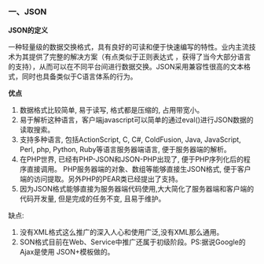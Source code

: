 ### 一、JSON ###

**JSON的定义**

一种轻量级的数据交换格式，具有良好的可读和便于快速编写的特性。业内主流技术为其提供了完整的解决方案（有点类似于正则表达式 ，获得了当今大部分语言的支持），从而可以在不同平台间进行数据交换。JSON采用兼容性很高的文本格式，同时也具备类似于C语言体系的行为。

**优点**

1. 数据格式比较简单, 易于读写, 格式都是压缩的, 占用带宽小。
2. 易于解析这种语言，客户端javascript可以简单的通过eval()进行JSON数据的读取搜索。
3. 支持多种语言, 包括ActionScript, C, C#, ColdFusion, Java, JavaScript, Perl, php, Python, Ruby等语言服务器端语言, 便于服务器端的解析。
4. 在PHP世界, 已经有PHP-JSON和JSON-PHP出现了, 便于PHP序列化后的程序直接调用。 PHP服务器端的对象、数组等能够直接生JSON格式, 便于客户端的访问提取。另外PHP的PEAR类已经提出了支持。
5. 因为JSON格式能够直接为服务器端代码使用,大大简化了服务器端和客户端的代码开发量, 但是完成的任务不变, 且易于维护。

缺点:
1. 没有XML格式这么推广的深入人心和使用广泛,没有XML那么通用。
2. SON格式目前在Web、Service中推广还属于初级阶段。PS:据说Google的Ajax是使用 JSON+模板做的。